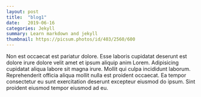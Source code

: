 ```yaml
---
layout: post
title:  "blog1"
date:   2019-06-16
categories: Jekyll
summary: Learn markdown and jekyll
thumbnail: https://picsum.photos/id/403/2560/600
---
```



Non est occaecat est pariatur dolore. Esse laboris cupidatat deserunt est dolore irure dolore velit amet et ipsum aliquip anim Lorem. Adipisicing cupidatat aliqua labore sit magna irure. Mollit qui culpa incididunt laborum. Reprehenderit officia aliqua mollit nulla est proident occaecat. Ea tempor consectetur eu sunt exercitation deserunt excepteur eiusmod do ipsum. Sint proident eiusmod tempor eiusmod ad eu.